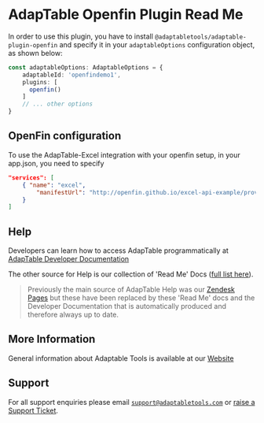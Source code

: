 # AdapTable Openfin Plugin Read Me

In order to use this plugin, you have to install `@adaptabletools/adaptable-plugin-openfin` and specify it in your `adaptableOptions` configuration object, as shown below:

```ts
const adaptableOptions: AdaptableOptions = {
    adaptableId: 'openfindemo1',
    plugins: [
      openfin()
    ]
    // ... other options
}
```

## OpenFin configuration

To use the AdapTable-Excel integration with your openfin setup, in your app.json, you need to specify

```json
"services": [
    { "name": "excel",
        "manifestUrl": "http://openfin.github.io/excel-api-example/provider/app.json"
    }
]
```

## Help

Developers can learn how to access AdapTable programmatically at [AdapTable Developer Documentation](https://api.adaptabletools.com) 

The other source for Help is our collection of 'Read Me' Docs ([full list here](https://github.com/AdaptableTools/adaptable/blob/master/packages/adaptable/readme/readme-list.md)).

> Previously the main source of AdapTable Help was our [Zendesk Pages](https://adaptabletools.zendesk.com/hc/en-us/articles/360007083017-Help-) but these have been replaced by these 'Read Me' docs and the Developer Documentation that is automatically produced and therefore always up to date.

## More Information

General information about Adaptable Tools is available at our [Website](http://www.adaptabletools.com) 

## Support

For all support enquiries please email [`support@adaptabletools.com`](mailto:support@adaptabletools.com) or [raise a Support Ticket](https://adaptabletools.zendesk.com/hc/en-us/requests/new).
